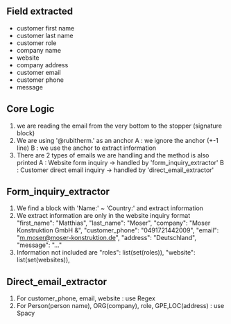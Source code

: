 ## Field extracted
* customer first name
* customer last name
* customer role
* company name
* website
* company address
* customer email
* customer phone
* message 

## Core Logic 
1. we are reading the email from the very bottom to the stopper (signature block)
2. We are using '@rubitherm.' as an anchor
    A : we ignore the anchor (+-1 line)
    B : we use the anchor to extract information 
3. There are 2 types of emails we are handling and the method is also printed
    A : Website form inquiry -> handled by 'form_inquiry_extractor'
    B : Customer direct email inquiry -> handled by 'direct_email_extractor'

## Form_inquiry_extractor
1. We find a block with 'Name:' ~ 'Country:' and extract information 
2. We extract information are only in the website inquiry format
    "first_name": "Matthias",
    "last_name": "Moser",
    "company": "Moser Konstruktion GmbH &",
    "customer_phone": "0491721442009",
    "email": "m.moser@moser-konstruktion.de",
    "address": "Deutschland", 
    "message": "..."
3. Information not included are
    "roles": list(set(roles)),
    "website": list(set(websites)),

## Direct_email_extractor 
1. For customer_phone, email, website : use Regex
2. For Person(person name), ORG(company), role, GPE,LOC(address) : use Spacy
